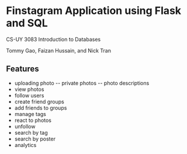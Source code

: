 # Finstagram Application using Flask and SQL

CS-UY 3083 Introduction to Databases

Tommy Gao,
Faizan Hussain, and
Nick Tran


## Features
- uploading photo
-- private photos
-- photo descriptions
- view photos
- follow users
- create friend groups
- add friends to groups
- manage tags
- react to photos
- unfollow
- search by tag
- search by poster
- analytics
